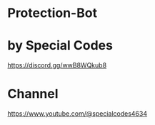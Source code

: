 # Protection-Bot

# by Special Codes
https://discord.gg/wwB8WQkub8

# Channel
https://www.youtube.com/@specialcodes4634
